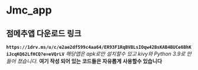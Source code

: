# Jmc_app
## 점메추앱 다운로드 링크
**`https://1drv.ms/u/c/e2ae2df599c4aa64/ER93F1RqBVBLsIOqw42BsKAB4BUCe6BhKiJcqKQ62LfHCQ?e=eVQrLV`**
*해당앱은 apk로만 설치할수 있고 kivy와 Python 3.9로 만들어 졌습니다.*
**여기 작성 되어 있는 코드들은 자유롭게 사용할수 있습니다**

